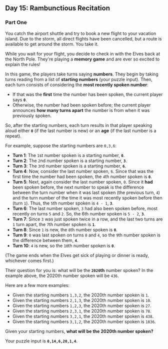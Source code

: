 ## Day 15: Rambunctious Recitation

### Part One

You catch the airport shuttle and try to book a new flight to your vacation island. Due to the storm, all direct flights have been cancelled, but a route is available to get around the storm. You take it.

While you wait for your flight, you decide to check in with the Elves back at the North Pole. They're playing a **memory game** and are ever so excited to explain the rules!

In this game, the players take turns saying **numbers**. They begin by taking turns reading from a list of **starting numbers** (your puzzle input). Then, each turn consists of considering the **most recently spoken number**:

 - If that was the **first** time the number has been spoken, the current player says **`0`**.
 - Otherwise, the number had been spoken before; the current player announces **how many turns apart** the number is from when it was previously spoken.

So, after the starting numbers, each turn results in that player speaking aloud either **`0`** (if the last number is new) or an **age** (if the last number is a repeat).

For example, suppose the starting numbers are ``0,3,6``:

 - **Turn 1**: The `1`st number spoken is a starting number, **`0`**.
 - **Turn 2**: The `2`nd number spoken is a starting number, **`3`**.
 - **Turn 3**: The `3`rd number spoken is a starting number, **`6`**.
 - **Turn 4**: Now, consider the last number spoken, `6`. Since that was the first time the number had been spoken, the `4`th number spoken is **`0`**.
 - **Turn 5**: Next, again consider the last number spoken, `0`. Since it **had** been spoken before, the next number to speak is the difference between the turn number when it was last spoken (the previous turn, `4`) and the turn number of the time it was most recently spoken before then (turn `1`). Thus, the `5`th number spoken is `4 - 1`, **`3`**.
 - **Turn 6**: The last number spoken, `3` had also been spoken before, most recently on turns `5` and `2`. So, the 6th number spoken is ``5 - 2``, **`3`**.
 - **Turn 7**: Since `3` was just spoken twice in a row, and the last two turns are `1` turn apart, the `7`th number spoken is **`1`**.
 - **Turn 8**: Since `1` is new, the `8`th number spoken is **`0`**.
 - **Turn 9**: `0` was last spoken on turns `8` and `4`, so the `9`th number spoken is the difference between them, **`4`**.
 - **Turn 10**: `4` is new, so the `10`th number spoken is **`0`**.

(The game ends when the Elves get sick of playing or dinner is ready, whichever comes first.)

Their question for you is: what will be the **`2020`th** number spoken? In the example above, the 2020th number spoken will be `436`.

Here are a few more examples:

 - Given the starting numbers `1,3,2`, the 2020th number spoken is `1`.
 - Given the starting numbers `2,1,3`, the 2020th number spoken is `10`.
 - Given the starting numbers `1,2,3`, the 2020th number spoken is `27`.
 - Given the starting numbers `2,3,1`, the 2020th number spoken is `78`.
 - Given the starting numbers `3,2,1`, the 2020th number spoken is `438`.
 - Given the starting numbers `3,1,2`, the 2020th number spoken is `1836`.

Given your starting numbers, **what will be the 2020th number spoken?**

Your puzzle input is **```0,14,6,20,1,4```**.
